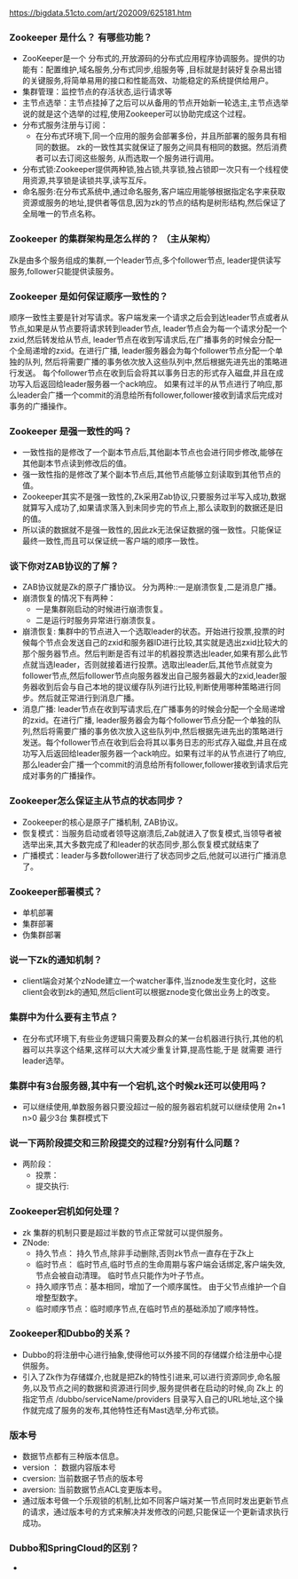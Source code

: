https://bigdata.51cto.com/art/202009/625181.htm

### Zookeeper 是什么？ 有哪些功能？

- ZooKeeper是一个 分布式的,开放源码的分布式应用程序协调服务。提供的功能有：配置维护,域名服务,分布式同步,组服务等 ,目标就是封装好复杂易出错的关键服务,将简单易用的接口和性能高效、功能稳定的系统提供给用户。
- 集群管理：监控节点的存活状态,运行请求等
- 主节点选举：主节点挂掉了之后可以从备用的节点开始新一轮选主,主节点选举说的就是这个选举的过程,使用Zookeeper可以协助完成这个过程。
- 分布式服务注册与订阅：
  - 在分布式环境下,同一个应用的服务会部署多份，并且所部署的服务具有相同的数据。 zk的一致性其实就保证了服务之间具有相同的数据。然后消费者可以去订阅这些服务,
  从而选取一个服务进行调用。
- 分布式锁:Zookeeper提供两种锁,独占锁,共享锁,独占锁即一次只有一个线程使用资源,共享锁是读锁共享,读写互斥。
- 命名服务:在分布式系统中,通过命名服务,客户端应用能够根据指定名字来获取资源或服务的地址,提供者等信息,因为zk的节点的结构是树形结构,然后保证了全局唯一的节点名称。

### Zookeeper 的集群架构是怎么样的？ （主从架构）

Zk是由多个服务组成的集群,一个leader节点,多个follower节点, leader提供读写服务,follower只能提供读服务。

### Zookeeper 是如何保证顺序一致性的？

顺序一致性主要是针对写请求。客户端发来一个请求之后会到达leader节点或者从节点,如果是从节点要将请求转到leader节点,
leader节点会为每一个请求分配一个 zxid,然后转发给从节点,
leader节点在收到写请求后,在广播事务的时候会分配一个全局递增的zxid。在进行广播, leader服务器会为每个follower节点分配一个单独的队列,
然后将需要广播的事务依次放入这些队列中,然后根据先进先出的策略进行发送。
每个follower节点在收到后会将其以事务日志的形式存入磁盘,并且在成功写入后返回给leader服务器一个ack响应。
如果有过半的从节点进行了响应,那么leader会广播一个commit的消息给所有follower,follower接收到请求后完成对事务的广播操作。


### Zookeeper 是强一致性的吗？
- 一致性指的是修改了一个副本节点后,其他副本节点也会进行同步修改,能够在其他副本节点读到修改后的值。
- 强一致性指的是修改了某个副本节点后,其他节点能够立刻读取到其他节点的值。
- Zookeeper其实不是强一致性的,Zk采用Zab协议,只要服务过半写入成功,数据就算写入成功了,如果请求落入到未同步完的节点上,那么读取到的数据还是旧的值。
- 所以读的数据就不是强一致性的,因此zk无法保证数据的强一致性。只能保证最终一致性,而且可以保证统一客户端的顺序一致性。


### 谈下你对ZAB协议的了解？

- ZAB协议就是Zk的原子广播协议。 分为两种::一是崩溃恢复,二是消息广播。
- 崩溃恢复的情况下有两种：
  - 一是集群刚启动的时候进行崩溃恢复。
  - 二是运行时服务异常进行崩溃恢复。
- 崩溃恢复: 集群中的节点进入一个选取leader的状态。开始进行投票,投票的时候每个节点会发送自己的zxid和服务器ID进行比较,其实就是选出zxid比较大的那个服务器节点。然后判断是否有过半的机器投票选出leader,如果有那么此节点就当选leader，否则就接着进行投票。选取出leader后,其他节点就变为follower节点,然后follower节点向服务器发出自己服务器最大的zxid,leader服务器收到后会与自己本地的提议缓存队列进行比较,判断使用哪种策略进行同步。然后就正常进行到消息广播。
- 消息广播: leader节点在收到写请求后,在广播事务的时候会分配一个全局递增的zxid。在进行广播, leader服务器会为每个follower节点分配一个单独的队列,然后将需要广播的事务依次放入这些队列中,然后根据先进先出的策略进行发送。每个follower节点在收到后会将其以事务日志的形式存入磁盘,并且在成功写入后返回给leader服务器一个ack响应。如果有过半的从节点进行了响应,那么leader会广播一个commit的消息给所有follower,follower接收到请求后完成对事务的广播操作。

### Zookeeper怎么保证主从节点的状态同步？

- Zookeeper的核心是原子广播机制, ZAB协议。
- 恢复模式：当服务启动或者领导这崩溃后,Zab就进入了恢复模式,当领导者被选举出来,其大多数完成了和leader的状态同步,那么恢复模式就结束了
- 广播模式：leader与多数follower进行了状态同步之后,他就可以进行广播消息了。

### Zookeeper部署模式？

- 单机部署
- 集群部署
- 伪集群部署

### 说一下Zk的通知机制？

- client端会对某个zNode建立一个watcher事件,当znode发生变化时，这些client会收到zk的通知,然后client可以根据znode变化做出业务上的改变。

### 集群中为什么要有主节点？

- 在分布式环境下,有些业务逻辑只需要及群众的某一台机器进行执行,其他的机器可以共享这个结果,这样可以大大减少重复计算,提高性能,于是 就需要 进行leader选举。

### 集群中有3台服务器,其中有一个宕机,这个时候zk还可以使用吗？

- 可以继续使用,单数服务器只要没超过一般的服务器宕机就可以继续使用 2n+1 n>0 最少3台 集群模式下

### 说一下两阶段提交和三阶段提交的过程?分别有什么问题？

- 两阶段：
    - 投票：
    - 提交执行:

### Zookeeper宕机如何处理？

- zk 集群的机制只要是超过半数的节点正常就可以提供服务。
- ZNode:
    - 持久节点： 持久节点,除非手动删除,否则zk节点一直存在于Zk上
    - 临时节点： 临时节点,临时节点的生命周期与客户端会话绑定,客户端失效,节点会被自动清理。  临时节点只能作为叶子节点。
    - 持久顺序节点：基本相同，增加了一个顺序属性。 由于父节点维护一个自增整型数字。
    - 临时顺序节点：临时顺序节点,在临时节点的基础添加了顺序特性。

### Zookeeper和Dubbo的关系？

- Dubbo的将注册中心进行抽象,使得他可以外接不同的存储媒介给注册中心提供服务。
- 引入了Zk作为存储媒介,也就是把Zk的特性引进来,可以进行资源同步,命名服务,以及节点之间的数据和资源进行同步,服务提供者在启动的时候,向 Zk上 的指定节点 /dubbo/serviceName/providers
  目录写入自己的URL地址,这个操作就完成了服务的发布,其他特性还有Mast选举,分布式锁。

### 版本号

- 数据节点都有三种版本信息。
- version ： 数据内容版本号
- cversion: 当前数据子节点的版本号
- aversion: 当前数据节点ACL变更版本号。
- 通过版本号做一个乐观锁的机制,比如不同客户端对某一节点同时发出更新节点的请求，通过版本号的方式来解决并发修改的问题,只能保证一个更新请求执行成功。

### Dubbo和SpringCloud的区别？
- 
